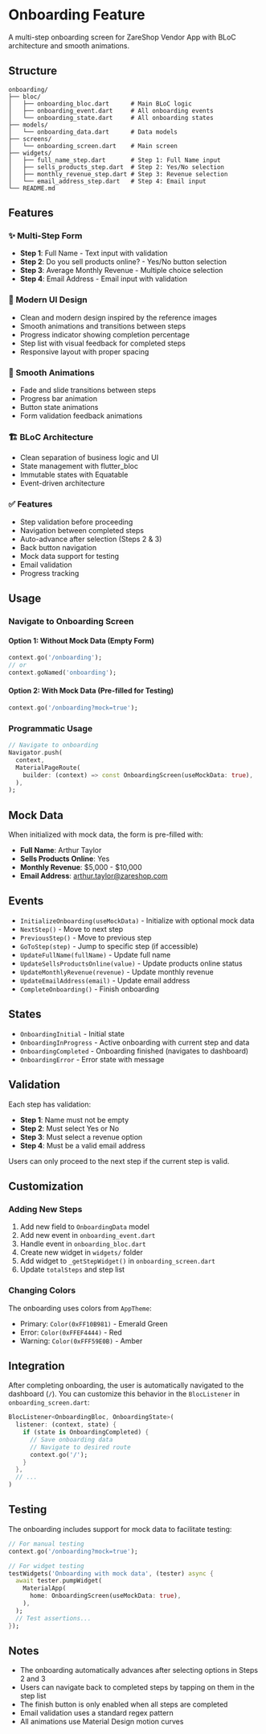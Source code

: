# Onboarding Feature

A multi-step onboarding screen for ZareShop Vendor App with BLoC architecture and smooth animations.

## Structure

```
onboarding/
├── bloc/
│   ├── onboarding_bloc.dart      # Main BLoC logic
│   ├── onboarding_event.dart     # All onboarding events
│   └── onboarding_state.dart     # All onboarding states
├── models/
│   └── onboarding_data.dart      # Data models
├── screens/
│   └── onboarding_screen.dart    # Main screen
├── widgets/
│   ├── full_name_step.dart       # Step 1: Full Name input
│   ├── sells_products_step.dart  # Step 2: Yes/No selection
│   ├── monthly_revenue_step.dart # Step 3: Revenue selection
│   └── email_address_step.dart   # Step 4: Email input
└── README.md
```

## Features

### ✨ Multi-Step Form
- **Step 1**: Full Name - Text input with validation
- **Step 2**: Do you sell products online? - Yes/No button selection
- **Step 3**: Average Monthly Revenue - Multiple choice selection
- **Step 4**: Email Address - Email input with validation

### 🎨 Modern UI Design
- Clean and modern design inspired by the reference images
- Smooth animations and transitions between steps
- Progress indicator showing completion percentage
- Step list with visual feedback for completed steps
- Responsive layout with proper spacing

### 🔄 Smooth Animations
- Fade and slide transitions between steps
- Progress bar animation
- Button state animations
- Form validation feedback animations

### 🏗️ BLoC Architecture
- Clean separation of business logic and UI
- State management with flutter_bloc
- Immutable states with Equatable
- Event-driven architecture

### ✅ Features
- Step validation before proceeding
- Navigation between completed steps
- Auto-advance after selection (Steps 2 & 3)
- Back button navigation
- Mock data support for testing
- Email validation
- Progress tracking

## Usage

### Navigate to Onboarding Screen

#### Option 1: Without Mock Data (Empty Form)
```dart
context.go('/onboarding');
// or
context.goNamed('onboarding');
```

#### Option 2: With Mock Data (Pre-filled for Testing)
```dart
context.go('/onboarding?mock=true');
```

### Programmatic Usage

```dart
// Navigate to onboarding
Navigator.push(
  context,
  MaterialPageRoute(
    builder: (context) => const OnboardingScreen(useMockData: true),
  ),
);
```

## Mock Data

When initialized with mock data, the form is pre-filled with:
- **Full Name**: Arthur Taylor
- **Sells Products Online**: Yes
- **Monthly Revenue**: $5,000 - $10,000
- **Email Address**: arthur.taylor@zareshop.com

## Events

- `InitializeOnboarding(useMockData)` - Initialize with optional mock data
- `NextStep()` - Move to next step
- `PreviousStep()` - Move to previous step
- `GoToStep(step)` - Jump to specific step (if accessible)
- `UpdateFullName(fullName)` - Update full name
- `UpdateSellsProductsOnline(value)` - Update products online status
- `UpdateMonthlyRevenue(revenue)` - Update monthly revenue
- `UpdateEmailAddress(email)` - Update email address
- `CompleteOnboarding()` - Finish onboarding

## States

- `OnboardingInitial` - Initial state
- `OnboardingInProgress` - Active onboarding with current step and data
- `OnboardingCompleted` - Onboarding finished (navigates to dashboard)
- `OnboardingError` - Error state with message

## Validation

Each step has validation:
- **Step 1**: Name must not be empty
- **Step 2**: Must select Yes or No
- **Step 3**: Must select a revenue option
- **Step 4**: Must be a valid email address

Users can only proceed to the next step if the current step is valid.

## Customization

### Adding New Steps

1. Add new field to `OnboardingData` model
2. Add new event in `onboarding_event.dart`
3. Handle event in `onboarding_bloc.dart`
4. Create new widget in `widgets/` folder
5. Add widget to `_getStepWidget()` in `onboarding_screen.dart`
6. Update `totalSteps` and step list

### Changing Colors

The onboarding uses colors from `AppTheme`:
- Primary: `Color(0xFF10B981)` - Emerald Green
- Error: `Color(0xFFEF4444)` - Red
- Warning: `Color(0xFFF59E0B)` - Amber

## Integration

After completing onboarding, the user is automatically navigated to the dashboard (`/`). You can customize this behavior in the `BlocListener` in `onboarding_screen.dart`:

```dart
BlocListener<OnboardingBloc, OnboardingState>(
  listener: (context, state) {
    if (state is OnboardingCompleted) {
      // Save onboarding data
      // Navigate to desired route
      context.go('/');
    }
  },
  // ...
)
```

## Testing

The onboarding includes support for mock data to facilitate testing:

```dart
// For manual testing
context.go('/onboarding?mock=true');

// For widget testing
testWidgets('Onboarding with mock data', (tester) async {
  await tester.pumpWidget(
    MaterialApp(
      home: OnboardingScreen(useMockData: true),
    ),
  );
  // Test assertions...
});
```

## Notes

- The onboarding automatically advances after selecting options in Steps 2 and 3
- Users can navigate back to completed steps by tapping on them in the step list
- The finish button is only enabled when all steps are completed
- Email validation uses a standard regex pattern
- All animations use Material Design motion curves
